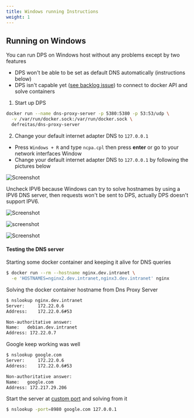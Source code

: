 ```yaml
---
title: Windows running Instructions
weight: 1
---
```


## Running on Windows

You can run DPS on Windows host without any problems except by two features

* DPS won't be able to be set as default DNS automatically (instructions below)
* DPS isn't capable yet ([see backlog issue][4]) to connect to docker API and solve containers

1. Start up DPS
```bash
docker run --name dns-proxy-server -p 5380:5380 -p 53:53/udp \
  -v /var/run/docker.sock:/var/run/docker.sock \ 
  defreitas/dns-proxy-server
```

2. Change your default internet adapter DNS to `127.0.0.1`

* Press `Windows + R` and type `ncpa.cpl` then press **enter** or go to your network interfaces Window
* Change your default internet adapter DNS to `127.0.0.1` by following the
  pictures below

![Screenshot](https://i.imgur.com/UAVUgLf.png?width=10pc&classes=shadow)

Uncheck IPV6 because Windows can try to solve hostnames by using a IPV6 DNS server,
then requests won't be sent to DPS, actually DPS doesn't support IPV6.

![Screenshot](https://i.imgur.com/DGPdFRD.png?width=10pc&classes=shadow)

![screenshot](https://i.imgur.com/EcZF6mG.png?width=10pc&classes=shadow)

![Screenshot](https://i.imgur.com/0bxASqd.png?width=10pc&classes=shadow)

#### Testing the DNS server

Starting some docker container and keeping it alive for DNS queries

```bash
$ docker run --rm --hostname nginx.dev.intranet \
  -e 'HOSTNAMES=nginx2.dev.intranet,nginx3.dev.intranet' nginx
```

Solving the docker container hostname from Dns Proxy Server

```bash
$ nslookup nginx.dev.intranet
Server:		172.22.0.6
Address:	172.22.0.6#53

Non-authoritative answer:
Name:	debian.dev.intranet
Address: 172.22.0.7
```

Google keep working was well

```bash
$ nslookup google.com
Server:		172.22.0.6
Address:	172.22.0.6#53

Non-authoritative answer:
Name:	google.com
Address: 172.217.29.206
```

Start the server at [custom port](#configure-your-dns) and solving from it

```bash
$ nslookup -port=8980 google.com 127.0.0.1
```
[1]: https://imgur.com/a/LlDH8AM
[4]: https://github.com/mageddo/dns-proxy-server/issues/314

